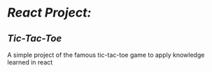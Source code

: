 # *React Project:*
## *Tic-Tac-Toe*

A simple project of the famous tic-tac-toe game to apply knowledge learned in react
